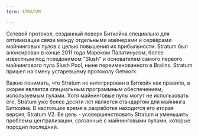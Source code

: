 ```yaml
---
term: STRATUM

---
```

Сетевой протокол, созданный поверх Биткойна специально для оптимизации связи между отдельными майнерами и серверами майнинговых пулов с целью повышения их прибыльности. Stratum был анонсирован в конце 2011 года Мареком Палатинусом, более известным под псевдонимом "Slush" и основателем самого первого майнингового пула Slush Pool, ныне переименованного в Braiins. Stratum пришел на смену устаревшему протоколу Getwork.

Важно понимать, что Stratum не интегрирован в Биткойн как правило, а скорее является специальным программным обеспечением, используемым пулами. Хотя майнинговые пулы могут не использовать его, Stratum уже более десяти лет является стандартом для майнинга Биткойна. В настоящее время в разработке находится его вторая версия, Stratum V2. Ее цель - усовершенствовать Stratum и уменьшить проблемы централизации, связанные с майнинговыми пулами, которые породил последний.